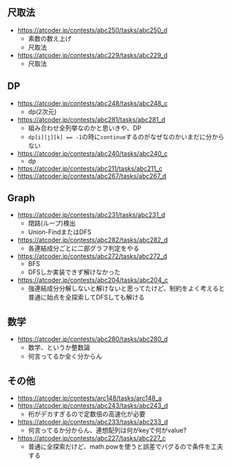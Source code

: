## 尺取法
- https://atcoder.jp/contests/abc250/tasks/abc250_d
    - 素数の数え上げ
    - 尺取法
- https://atcoder.jp/contests/abc229/tasks/abc229_d
    - 尺取法

## DP
- https://atcoder.jp/contests/abc248/tasks/abc248_c
    - dp(2次元)
- https://atcoder.jp/contests/abc281/tasks/abc281_d
    - 組み合わせ全列挙なのかと思いきや、DP
    - `dp[i][j][k] == -1`の時に`continue`するのがなぜなのかいまだに分からない
- https://atcoder.jp/contests/abc240/tasks/abc240_c
    - dp
- https://atcoder.jp/contests/abc211/tasks/abc211_c
- https://atcoder.jp/contests/abc267/tasks/abc267_d

## Graph
- https://atcoder.jp/contests/abc231/tasks/abc231_d
    - 閉路(ループ)検出
    - Union-FindまたはDFS
- https://atcoder.jp/contests/abc282/tasks/abc282_d
    - 各連結成分ごとに二部グラフ判定をやる
- https://atcoder.jp/contests/abc272/tasks/abc272_d
    - BFS
    - DFSしか実装できず解けなかった
- https://atcoder.jp/contests/abc204/tasks/abc204_c
    - 強連結成分分解しないと解けないと思ってたけど、制約をよく考えると普通に始点を全探索してDFSしても解ける
## 数学
- https://atcoder.jp/contests/abc280/tasks/abc280_d
    - 数学、というか整数論
    - 何言ってるか全く分からん
## その他
- https://atcoder.jp/contests/arc148/tasks/arc148_a
- https://atcoder.jp/contests/abc243/tasks/abc243_d
    - 桁がデカすぎるので定数倍の高速化が必要
- https://atcoder.jp/contests/abc233/tasks/abc233_d
    - 何言ってるか分からん、連想配列は何がkeyで何がvalue?
- https://atcoder.jp/contests/abc227/tasks/abc227_c
    - 普通に全探索だけど、math.powを使うと誤差でバグるので条件を工夫する